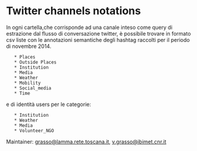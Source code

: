 # Twitter channels notations

In ogni cartella,che corrisponde ad una canale inteso come query di estrazione dal flusso di conversazione twitter, è possibile trovare in formato csv liste con le annotazioni semantiche degli hashtag raccolti per il periodo di novembre 2014.


       * Places 
       * Outside Places 
       * Institution
       * Media
       * Weather 
       * Mobility 
       * Social_media
       * Time

e di identità users per le categorie:

       * Institution
       * Weather 
       * Media 
       * Volunteer_NGO




Maintainer: grasso@lamma.rete.toscana.it, v.grasso@ibimet.cnr.it

